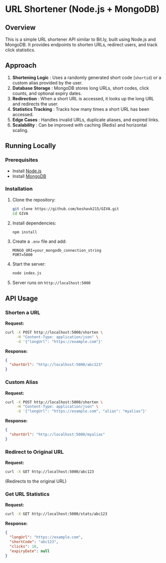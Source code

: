 # URL Shortener (Node.js + MongoDB)

## Overview

This is a simple URL shortener API similar to Bit.ly, built using Node.js and MongoDB. It provides endpoints to shorten URLs, redirect users, and track click statistics.

## Approach

1. **Shortening Logic** : Uses a randomly generated short code (`shortid`) or a custom alias provided by the user.
2. **Database Storage** : MongoDB stores long URLs, short codes, click counts, and optional expiry dates.
3. **Redirection** : When a short URL is accessed, it looks up the long URL and redirects the user.
4. **Statistics Tracking** : Tracks how many times a short URL has been accessed.
5. **Edge Cases** : Handles invalid URLs, duplicate aliases, and expired links.
6. **Scalability** : Can be improved with caching (Redis) and horizontal scaling.

## Running Locally

### Prerequisites

* Install [Node.js](https://nodejs.org/)
* Install [MongoDB](https://www.mongodb.com/try/download/community)

### Installation

1. Clone the repository:
   ```sh
   git clone https://github.com/keshavk215/GIVA.git
   cd GIVA
   ```
2. Install dependencies:
   ```sh
   npm install
   ```
3. Create a `.env` file and add:
   ```env
   MONGO_URI=your_mongodb_connection_string
   PORT=5000
   ```
4. Start the server:
   ```sh
   node index.js
   ```
5. Server runs on `http://localhost:5000`

## API Usage

### Shorten a URL

**Request:**

```sh
curl -X POST http://localhost:5000/shorten \
     -H "Content-Type: application/json" \
     -d '{"longUrl": "https://example.com"}'
```

**Response:**

```json
{
  "shortUrl": "http://localhost:5000/abc123"
}
```

### Custom Alias

**Request:**

```sh
curl -X POST http://localhost:5000/shorten \
     -H "Content-Type: application/json" \
     -d '{"longUrl": "https://example.com", "alias": "myalias"}'
```

**Response:**

```json
{
  "shortUrl": "http://localhost:5000/myalias"
}
```

### Redirect to Original URL

**Request:**

```sh
curl -X GET http://localhost:5000/abc123
```

(Redirects to the original URL)

### Get URL Statistics

**Request:**

```sh
curl -X GET http://localhost:5000/stats/abc123
```

**Response:**

```json
{
  "longUrl": "https://example.com",
  "shortCode": "abc123",
  "clicks": 10,
  "expiryDate": null
}
```
